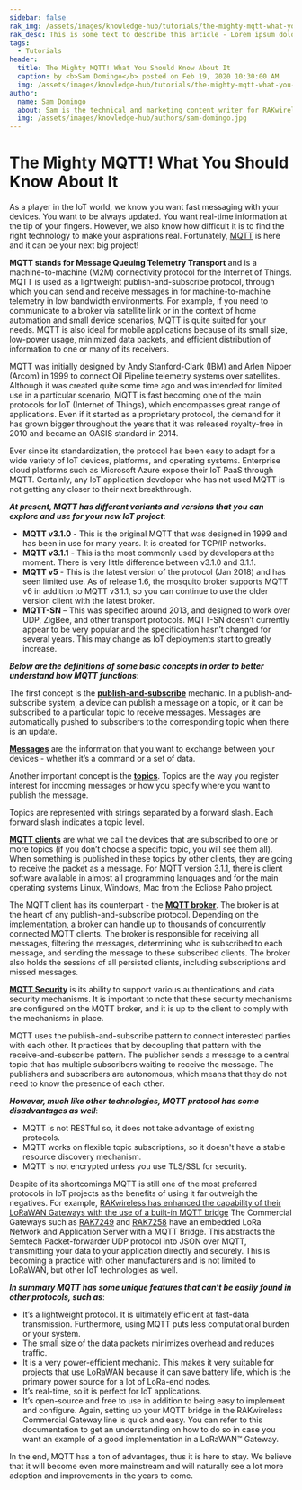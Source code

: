 ```yaml
---
sidebar: false
rak_img: /assets/images/knowledge-hub/tutorials/the-mighty-mqtt-what-you-should-know-about-it/overview.jpg
rak_desc: This is some text to describe this article - Lorem ipsum dolor sit amet, consectetur adipiscing elit. Vivamus et ultricies massa, a consectetur lacus. Maecenas placerat molestie felis vel lobortis.
tags:
  - Tutorials
header:
  title: The Mighty MQTT! What You Should Know About It
  caption: by <b>Sam Domingo</b> posted on Feb 19, 2020 10:30:00 AM
  img: /assets/images/knowledge-hub/tutorials/the-mighty-mqtt-what-you-should-know-about-it/overview.jpg
author:
  name: Sam Domingo
  about: Sam is the technical and marketing content writer for RAKwireless. Her passion for writing that manifested in her playwriting and poetry now flows into her in-depth coverage of the IoT community.
  img: /assets/images/knowledge-hub/authors/sam-domingo.jpg
---
```


# The Mighty MQTT! What You Should Know About It

As a player in the IoT world, we know you want fast messaging with your devices. You want to be always updated. You want real-time information at the tip of your fingers. However, we also know how difficult it is to find the right technology to make your aspirations real. Fortunately, [MQTT](http://mqtt.org/) is here and it can be your next big project!

**MQTT stands for Message Queuing Telemetry Transport** and is a machine-to-machine (M2M) connectivity protocol for the Internet of Things. MQTT is used as a lightweight publish-and-subscribe protocol, through which you can send and receive messages in for machine-to-machine telemetry in low bandwidth environments. For example, if you need to communicate to a broker via satellite link or in the context of home automation and small device scenarios, MQTT is quite suited for your needs. MQTT is also ideal for mobile applications because of its small size, low-power usage, minimized data packets, and efficient distribution of information to one or many of its receivers.

MQTT was initially designed by Andy Stanford-Clark (IBM) and Arlen Nipper (Arcom) in 1999 to connect Oil Pipeline telemetry systems over satellites. Although it was created quite some time ago and was intended for limited use in a particular scenario, MQTT is fast becoming one of the main protocols for IoT (Internet of Things), which encompasses great range of applications. Even if it started as a proprietary protocol, the demand for it has grown bigger throughout the years that it was released royalty-free in 2010 and became an OASIS standard in 2014.

Ever since its standardization, the protocol has been easy to adapt for a wide variety of IoT devices, platforms, and operating systems. Enterprise cloud platforms such as Microsoft Azure expose their IoT PaaS through MQTT. Certainly, any IoT application developer who has not used MQTT is not getting any closer to their next breakthrough.

<rk-img
  src="/assets/images/knowledge-hub/tutorials/the-mighty-mqtt-what-you-should-know-about-it/mqtt-founders.jpg"
  figure-number="1"
  caption="Arlen Nipper and Andy Stanford-Clark, the fathers of MQTT, during MQTT's 10th year anniversary. Photo credits to Tony Whitmore"
/>

_**At present, MQTT has different variants and versions that you can explore and use for your new IoT project**_:

* <b>MQTT v3.1.0</b> - This is the original MQTT that was designed in 1999 and has been in use for many years. It is created for TCP/IP networks.
* <b>MQTT v3.1.1</b> - This is the most commonly used by developers at the moment. There is very little difference between v3.1.0 and 3.1.1.
* <b>MQTT v5</b> - This is the latest version of the protocol (Jan 2018) and has seen limited use. As of release 1.6, the mosquito broker supports MQTT v6 in addition to MQTT v3.1.1, so you can continue to use the older version client with the latest broker.
* <b>MQTT-SN</b> – This was specified around 2013, and designed to work over UDP, ZigBee, and other transport protocols. MQTT-SN doesn’t currently appear to be very popular and the specification hasn’t changed for several years. This may change as IoT deployments start to greatly increase.

_<b>Below are the definitions of some basic concepts in order to better understand how MQTT functions</b>_:

The first concept is the <u><b>publish-and-subscribe</b></u> mechanic. In a publish-and-subscribe system, a device can publish a message on a topic, or it can be subscribed to a particular topic to receive messages. Messages are automatically pushed to subscribers to the corresponding topic when there is an update.

<rk-img
  src="/assets/images/knowledge-hub/tutorials/the-mighty-mqtt-what-you-should-know-about-it/mqtt-flow.png"
  figure-number="2"
  caption="MQTT Flow"
/>

<u><b>Messages</b></u> are the information that you want to exchange between your devices - whether it’s a command or a set of data.

Another important concept is the <u><b>topics</b></u>. Topics are the way you register interest for incoming messages or how you specify where you want to publish the message.

Topics are represented with strings separated by a forward slash. Each forward slash indicates a topic level.

<u><b>MQTT clients</b></u> are what we call the devices that are subscribed to one or more topics (if you don’t choose a specific topic, you will see them all). When something is published in these topics by other clients, they are going to receive the packet as a message. For MQTT version 3.1.1, there is client software available in almost all programming languages and for the main operating systems Linux, Windows, Mac from the Eclipse Paho project.

The MQTT client has its counterpart - the <u><b>MQTT broker</b></u>. The broker is at the heart of any publish-and-subscribe protocol. Depending on the implementation, a broker can handle up to thousands of concurrently connected MQTT clients. The broker is responsible for receiving all messages, filtering the messages, determining who is subscribed to each message, and sending the message to these subscribed clients. The broker also holds the sessions of all persisted clients, including subscriptions and missed messages.

<u><b>MQTT Security</b></u> is its ability to support various authentications and data security mechanisms. It is important to note that these security mechanisms are configured on the MQTT broker, and it is up to the client to comply with the mechanisms in place.

MQTT uses the publish-and-subscribe pattern to connect interested parties with each other. It practices that by decoupling that pattern with the receive-and-subscribe pattern. The publisher sends a message to a central topic that has multiple subscribers waiting to receive the message. The publishers and subscribers are autonomous, which means that they do not need to know the presence of each other.

_<b>However, much like other technologies, MQTT protocol has some disadvantages as well</b>_:

* MQTT is not RESTful so, it does not take advantage of existing protocols.
* MQTT works on flexible topic subscriptions, so it doesn't have a stable resource discovery mechanism.
* MQTT is not encrypted unless you use TLS/SSL for security.

Despite of its shortcomings MQTT is still one of the most preferred protocols in IoT projects as the benefits of using it far outweigh the negatives. For example, [RAKwireless has enhanced the capability of their LoRaWAN Gateways with the use of a built-in MQTT bridge](https://medium.com/@rakwireless/rakwireless-enhance-their-gatway-capability-with-mqtt-bridge-70aaf43ad7be) The Commercial Gateways such as [RAK7249](https://www.rakwireless.com/en-us/products/lpwan-gateways-and-concentrators/rak7249) and [RAK7258](https://www.rakwireless.com/en-us/products/lpwan-gateways-and-concentrators/rak7258) have an embedded LoRa Network and Application Server with a MQTT Bridge. This abstracts the Semtech Packet-forwarder UDP protocol into JSON over MQTT, transmitting your data to your application directly and securely. This is becoming a practice with other manufacturers and is not limited to LoRaWAN, but other IoT technologies as well.

_<b>In summary MQTT has some unique features that can’t be easily found in other protocols, such as</b>_:

* It’s a lightweight protocol. It is ultimately efficient at fast-data transmission. Furthermore, using MQTT puts less computational burden or your system.
* The small size of the data packets minimizes overhead and reduces traffic.
* It is a very power-efficient mechanic. This makes it very suitable for projects that use LoRaWAN because it can save battery life, which is the primary power source for a lot of LoRa-end nodes.
* It’s real-time, so it is perfect for IoT applications.
* It’s open-source and free to use in addition to being easy to implement and configure. Again, setting up your MQTT bridge in the RAKwireless Commercial Gateway line is quick and easy. You can refer to this documentation to get an understanding on how to do so in case you want an example of a good implementation in a LoRaWAN™ Gateway.

In the end, MQTT has a ton of advantages, thus it is here to stay. We believe that it will become even more mainstream and will naturally see a lot more adoption and improvements in the years to come.

<rk-author />